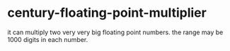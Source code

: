 # century-floating-point-multiplier
it can multiply two very very big floating point numbers. the range may be 1000 digits in each number.
